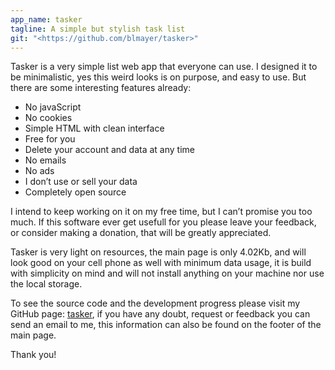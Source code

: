 ```yaml
---
app_name: tasker
tagline: A simple but stylish task list
git: "<https://github.com/blmayer/tasker>"
---
```


Tasker is a very simple list web app that everyone can use. I designed it to be minimalistic, yes this weird looks is on purpose, and easy to use. But there are some interesting features already:

 - No javaScript
 - No cookies
 - Simple HTML with clean interface
 - Free for you
 - Delete your account and data at any time
 - No emails
 - No ads
 - I don’t use or sell your data
 - Completely open source

I intend to keep working on it on my free time, but I can’t promise you too much. If this software ever get usefull for you please leave your feedback, or consider making a donation, that will be greatly appreciated.

Tasker is very light on resources, the main page is only 4.02Kb, and will look good on your cell phone as well with minimum data usage, it is build with simplicity on mind and will not install anything on your machine nor use the local storage.

To see the source code and the development progress please visit my GitHub page: [tasker](https://github.com/blmayer/tasker), if you have any doubt, request or feedback you can send an email to me, this information can also be found on the footer of the main page.

Thank you!
